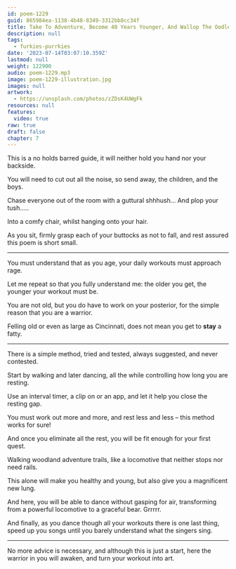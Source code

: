 ```yaml
---
id: poem-1229
guid: 865984ea-1138-4b48-8349-3312bb8cc34f
title: Take To Adventure, Become 40 Years Younger, And Wallop The Oodles Out Of Your Whippersnapper Self
description: null
tags:
  - furkies-purrkies
date: '2023-07-14T03:07:10.359Z'
lastmod: null
weight: 122900
audio: poem-1229.mp3
image: poem-1229-illustration.jpg
images: null
artwork:
  - https://unsplash.com/photos/zZDsK4UWgFk
resources: null
features:
  video: true
raw: true
draft: false
chapter: 7
---
```


This is a no holds barred guide,
it will neither hold you hand nor your backside.

You will need to cut out all the noise,
so send away, the children, and the boys.

Chase everyone out of the room with a guttural shhhush...
And plop your tush…..

Into a comfy chair,
whilst hanging onto your hair.

As you sit, firmly grasp each of your buttocks as not to fall,
and rest assured this poem is short small.

---

You must understand that as you age,
your daily workouts must approach rage.

Let me repeat so that you fully understand me:
the older you get, the younger your workout must be.

You are not old, but you do have to work on your posterior,
for the simple reason that you are a warrior.

Felling old or even as large as Cincinnati,
does not mean you get to __stay__ a fatty.

---

There is a simple method, tried and tested,
always suggested, and never contested.

Start by walking and later dancing,
all the while controlling how long you are resting.

Use an interval timer, a clip on or an app,
and let it help you close the resting gap.

You must work out more and more,
and rest less and less – this method works for sure!

And once you eliminate all the rest,
you will be fit enough for your first quest.

Walking woodland adventure trails,
like a locomotive that neither stops nor need rails.

This alone will make you healthy and young,
but also give you a magnificent new lung.

And here, you will be able to dance without gasping for air,
transforming from a powerful locomotive to a graceful bear. Grrrrr.

And finally, as you dance though all your workouts there is one last thing,
speed up you songs until you barely understand what the singers sing.

---

No more advice is necessary, and although this is just a start,
here the warrior in you will awaken, and turn your workout into art.
